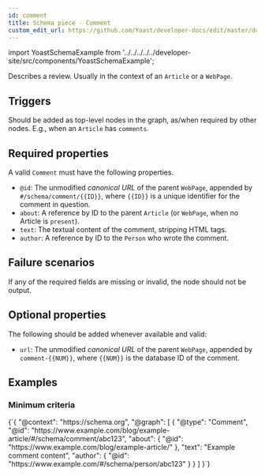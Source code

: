 ```yaml
---
id: comment
title: Schema piece - Comment
custom_edit_url: https://github.com/Yoast/developer-docs/edit/master/docs/features/schema/pieces/comment.md
---
```

import YoastSchemaExample from '../../../../../developer-site/src/components/YoastSchemaExample';

Describes a review. Usually in the context of an `Article` or a `WebPage`.

## Triggers
Should be added as top-level nodes in the graph, as/when required by other nodes. E.g., when an `Article` has `comments`.

## Required properties
A valid `Comment` must have the following properties.

* `@id`: The unmodified *canonical URL* of the parent `WebPage`, appended by `#/schema/comment/{{ID}}`, where `{{ID}}` is a unique identifier for the comment in question.
* `about`: A reference by ID to the parent `Article` (or `WebPage`, when no Article is `present`).
* `text`: The textual content of the comment, stripping HTML tags.
* `author`: A reference by ID to the `Person` who wrote the comment.

## Failure scenarios

If any of the required fields are missing or invalid, the node should not be output.

## Optional properties
The following should be added whenever available and valid:

* `url`: The unmodified *canonical URL* of the parent `WebPage`, appended by `comment-{{NUM}}`, where `{{NUM}}` is the database ID of the comment.

## Examples
### Minimum criteria

<YoastSchemaExample>
{`{
      "@context": "https://schema.org",
      "@graph": [
          {
              "@type": "Comment",
              "@id": "https://www.example.com/blog/example-article/#/schema/comment/abc123",
              "about": {
                  "@id": "https://www.example.com/blog/example-article/"
              },
              "text": "Example comment content",
              "author": {
                  "@id": "https://www.example.com/#/schema/person/abc123"
              }
          }
      ]
  }`}
</YoastSchemaExample>
